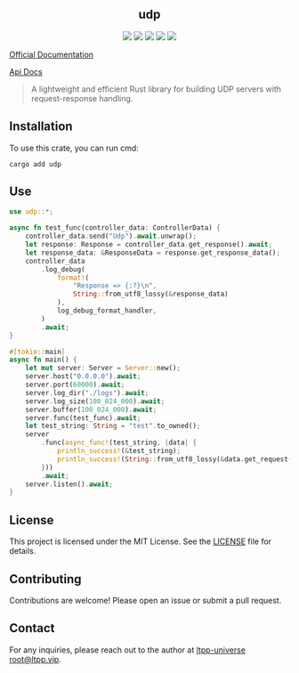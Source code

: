 <center>

## udp

[![](https://img.shields.io/crates/v/udp.svg)](https://crates.io/crates/udp)
[![](https://img.shields.io/crates/d/udp.svg)](https://img.shields.io/crates/d/udp.svg)
[![](https://docs.rs/udp/badge.svg)](https://docs.rs/udp)
[![](https://github.com/ltpp-universe/udp/workflows/Rust/badge.svg)](https://github.com/ltpp-universe/udp/actions?query=workflow:Rust)
[![](https://img.shields.io/crates/l/udp.svg)](./LICENSE)

</center>

[Official Documentation](https://docs.ltpp.vip/udp/)

[Api Docs](https://docs.rs/udp/latest/udp/)

> A lightweight and efficient Rust library for building UDP servers with request-response handling.

## Installation

To use this crate, you can run cmd:

```shell
cargo add udp
```

## Use

```rust
use udp::*;

async fn test_func(controller_data: ControllerData) {
    controller_data.send("Udp").await.unwrap();
    let response: Response = controller_data.get_response().await;
    let response_data: &ResponseData = response.get_response_data();
    controller_data
        .log_debug(
            format!(
                "Response => {:?}\n",
                String::from_utf8_lossy(&response_data)
            ),
            log_debug_format_handler,
        )
        .await;
}

#[tokio::main]
async fn main() {
    let mut server: Server = Server::new();
    server.host("0.0.0.0").await;
    server.port(60000).await;
    server.log_dir("./logs").await;
    server.log_size(100_024_000).await;
    server.buffer(100_024_000).await;
    server.func(test_func).await;
    let test_string: String = "test".to_owned();
    server
        .func(async_func!(test_string, |data| {
            println_success!(&test_string);
            println_success!(String::from_utf8_lossy(&data.get_request().await));
        }))
        .await;
    server.listen().await;
}
```

## License

This project is licensed under the MIT License. See the [LICENSE](LICENSE) file for details.

## Contributing

Contributions are welcome! Please open an issue or submit a pull request.

## Contact

For any inquiries, please reach out to the author at [ltpp-universe <root@ltpp.vip>](mailto:root@ltpp.vip).
